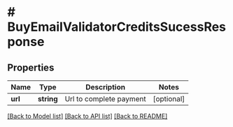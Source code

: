 # # BuyEmailValidatorCreditsSucessResponse

## Properties

Name | Type | Description | Notes
------------ | ------------- | ------------- | -------------
**url** | **string** | Url to complete payment | [optional]

[[Back to Model list]](../../README.md#models) [[Back to API list]](../../README.md#endpoints) [[Back to README]](../../README.md)
